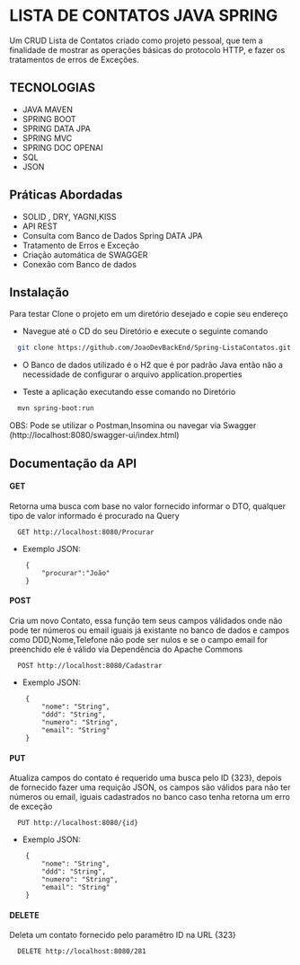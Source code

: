 
# LISTA DE CONTATOS JAVA SPRING

Um CRUD Lista de Contatos criado como projeto pessoal, que tem a finalidade de mostrar as operações básicas do protocolo HTTP, e fazer os tratamentos de erros de Exceções.

## TECNOLOGIAS 

 - JAVA MAVEN
 - SPRING BOOT
 - SPRING DATA JPA
 - SPRING MVC
 - SPRING DOC OPENAI
 - SQL
 - JSON


## Práticas Abordadas
- SOLID , DRY, YAGNI,KISS
- API REST
- Consulta com Banco de Dados Spring DATA JPA
- Tratamento de Erros e Exceção 
- Criação automática de SWAGGER
- Conexão com Banco de dados
## Instalação

Para testar Clone o projeto em um diretório desejado e copie seu endereço
- Navegue até o CD do seu Diretório e execute o seguinte comando

```bash
  git clone https://github.com/JoaoDevBackEnd/Spring-ListaContatos.git
```
- O Banco de dados utilizado é o H2 que é por padrão Java então não a necessidade de configurar o arquivo  application.properties

- Teste a aplicação executando esse comando no Diretório
```bash
  mvn spring-boot:run

```
OBS: Pode se utilizar o Postman,Insomina ou navegar via Swagger (http://localhost:8080/swagger-ui/index.html)
## Documentação da API

#### GET 
Retorna uma busca com base no valor fornecido informar o DTO, qualquer tipo de valor informado é procurado na Query

```http
  GET http://localhost:8080/Procurar
```
- Exemplo JSON: 
```http
    {
	    "procurar":"João"
    }
```
#### POST 

Cria um novo Contato, essa função tem seus campos válidados onde não pode ter números ou email iguais já existante no banco de dados e campos como DDD,Nome,Telefone não pode ser nulos e se o campo email for preenchido ele é válido via Dependência do Apache Commons

```http
  POST http://localhost:8080/Cadastrar
```

- Exemplo JSON: 
```http
    {
        "nome": "String",
        "ddd": "String",
        "numero": "String",
        "email": "String"
    }
```
#### PUT 

Atualiza campos do  contato é requerido uma busca pelo ID  {323}, depois de fornecido fazer uma requição JSON, os campos são válidos para não ter números ou email, iguais cadastrados no banco caso tenha retorna um erro de exceção 

```http
  PUT http://localhost:8080/{id}
```

- Exemplo JSON: 
```http
    {
        "nome": "String",
        "ddd": "String",
        "numero": "String",
        "email": "String"
    }
```
#### DELETE 

Deleta um contato fornecido pelo paramêtro ID na URL {323}

```http
  DELETE http://localhost:8080/281
```



